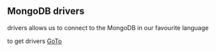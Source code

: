 ## MongoDB drivers

drivers allows us to connect to the MongoDB in our favourite language

to get drivers
 [GoTo](https://www.mongodb.com/docs/drivers)